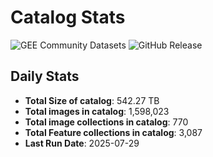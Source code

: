 # Catalog Stats

![GEE Community Datasets](https://img.shields.io/endpoint?url=https://gist.githubusercontent.com/samapriya/34bc0c1280d475d3a69e3b60a706226e/raw/community.json)
![GitHub Release](https://img.shields.io/github/v/release/samapriya/awesome-gee-community-datasets)

## Daily Stats

<!-- START_MARKER -->
* **Total Size of catalog**: 542.27 TB
* **Total images in catalog**: 1,598,023
* **Total image collections in catalog**: 770
* **Total Feature collections in catalog**: 3,087
* **Last Run Date**: 2025-07-29
<!-- END_MARKER -->
